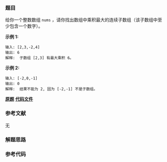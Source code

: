 ### 题目
给你一个整数数组 `nums` ，请你找出数组中乘积最大的连续子数组（该子数组中至少包含一个数字）。



**示例 1:**

    
    
    输入: [2,3,-2,4]
    输出: 6
    解释:  子数组 [2,3] 有最大乘积 6。
    

**示例 2:**

    
    
    输入: [-2,0,-1]
    输出: 0
    解释:  结果不能为 2, 因为 [-2,-1] 不是子数组。

 **[原题](https://leetcode-cn.com/problems/maximum-product-subarray/)**    **[代码文件]()**


### 参考文献
无

### 解题思路




### 参考代码

```go


```




